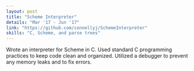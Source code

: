 ```yaml
---
layout: post
title: "Scheme Interpreter"
details: "Mar '17 - Jun '17"
link: "https://github.com/connellyj/SchemeInterpreter"
skills: "C, Scheme, and parse trees"
---
```


Wrote an interpreter for Scheme in C. Used standard C programming practices to keep code clean and organized.
Utilized a debugger to prevent any memory leaks and to fix errors.

